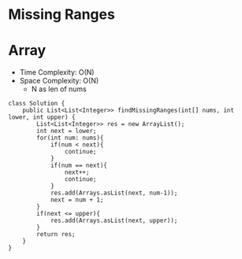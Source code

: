# Missing Ranges
 # Array
* Time Complexity: O(N)
* Space Complexity: O(N)
	* N as len of nums
```
class Solution {
    public List<List<Integer>> findMissingRanges(int[] nums, int lower, int upper) {
        List<List<Integer>> res = new ArrayList();
        int next = lower;
        for(int num: nums){
            if(num < next){
                continue;
            }
            if(num == next){
                next++;
                continue;
            }
            res.add(Arrays.asList(next, num-1));
            next = num + 1;
        }
        if(next <= upper){
            res.add(Arrays.asList(next, upper));
        }
        return res;
    }
}
```